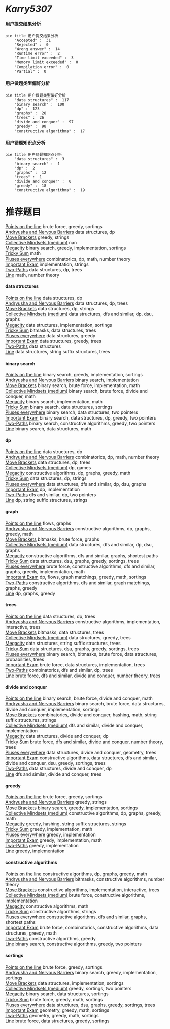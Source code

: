 # _Karry5307_
<!-- tabs:start -->
#### **用户提交结果分析**

```mermaid
pie title 用户提交结果分析
    "Accepted" :  31
    "Rejected" :  0
    "Wrong answer" :  14
    "Runtime error" :  2
    "Time limit exceeded" :  3
    "Memory limit exceeded" :  0
    "Compilation error" :  0
    "Partial" :  0
```
#### **用户做题类型偏好分析**

```mermaid
pie title 用户做题类型偏好分析
    "data structures" :  117
    "binary search" :  100
    "dp" :  123
    "graphs" :  28
    "trees" :  26
    "divide and conquer" :  97
    "greedy" :  98
    "constructive algorithms" :  17
```
#### **用户错题知识点分析**

```mermaid
pie title 用户错题知识点分析
    "data structures" :  3
    "binary search" :  1
    "dp" :  2
    "graphs" :  12
    "trees" :  1
    "divide and conquer" :  0
    "greedy" :  18
    "constructive algorithms" :  19
```
<!-- tabs:end -->
# 推荐题目
[Points on the line](http://codeforces.com/problemset/problem/940/A)		brute force,
                        greedy,
                        sortings		  
[Andryusha and Nervous Barriers](https://codeforces.com/contest/781/problem/E)		data structures,
                        dp		  
[Move Brackets](http://codeforces.com/problemset/problem/1374/C)		greedy,
                        strings		  
[Collective Mindsets (medium)](http://codeforces.com/problemset/problem/690/A2)		nan		  
[Megacity](http://codeforces.com/problemset/problem/424/B)		binary search,
                        greedy,
                        implementation,
                        sortings		  
[Tricky Sum](http://codeforces.com/problemset/problem/598/A)		math		  
[Pluses everywhere](http://codeforces.com/problemset/problem/520/E)		combinatorics,
                        dp,
                        math,
                        number theory		  
[Important Exam](http://codeforces.com/problemset/problem/1201/A)		implementation,
                        strings		  
[Two-Paths](http://codeforces.com/problemset/problem/1000/G)		data structures,
                        dp,
                        trees		  
[Line](http://codeforces.com/problemset/problem/7/C)		math,
                        number theory		  
<!-- tabs:start -->
#### **data structures**
[Points on the line](https://codeforces.com/contest/781/problem/E)		data structures,
                        dp		  
[Andryusha and Nervous Barriers](http://codeforces.com/problemset/problem/1000/G)		data structures,
                        dp,
                        trees		  
[Move Brackets](https://codeforces.com/contest/1432/problem/D)		data structures,
                        dp,
                        strings		  
[Collective Mindsets (medium)](http://codeforces.com/problemset/problem/766/D)		data structures,
                        dfs and similar,
                        dp,
                        dsu,
                        graphs		  
[Megacity](https://codeforces.com/contest/831/problem/E)		data structures,
                        implementation,
                        sortings		  
[Tricky Sum](http://codeforces.com/problemset/problem/877/E)		bitmasks,
                        data structures,
                        trees		  
[Pluses everywhere](http://codeforces.com/problemset/problem/1137/E)		data structures,
                        greedy		  
[Important Exam](http://codeforces.com/problemset/problem/980/E)		data structures,
                        greedy,
                        trees		  
[Two-Paths](http://codeforces.com/problemset/problem/1172/E)		data structures		  
[Line](https://codeforces.com/contest/1483/problem/F)		data structures,
                        string suffix structures,
                        trees		  
#### **binary search**
[Points on the line](http://codeforces.com/problemset/problem/424/B)		binary search,
                        greedy,
                        implementation,
                        sortings		  
[Andryusha and Nervous Barriers](http://codeforces.com/problemset/problem/611/F)		binary search,
                        implementation		  
[Move Brackets](http://codeforces.com/problemset/problem/750/A)		binary search,
                        brute force,
                        implementation,
                        math		  
[Collective Mindsets (medium)](http://codeforces.com/problemset/problem/1111/C)		binary search,
                        brute force,
                        divide and conquer,
                        math		  
[Megacity](https://codeforces.com/contest/937/problem/C)		binary search,
                        implementation,
                        math		  
[Tricky Sum](http://codeforces.com/problemset/problem/862/E)		binary search,
                        data structures,
                        sortings		  
[Pluses everywhere](http://codeforces.com/problemset/problem/616/D)		binary search,
                        data structures,
                        two pointers		  
[Important Exam](http://codeforces.com/problemset/problem/1492/C)		binary search,
                        data structures,
                        dp,
                        greedy,
                        two pointers		  
[Two-Paths](http://codeforces.com/problemset/problem/1463/D)		binary search,
                        constructive algorithms,
                        greedy,
                        two pointers		  
[Line](http://codeforces.com/problemset/problem/1490/G)		binary search,
                        data structures,
                        math		  
#### **dp**
[Points on the line](https://codeforces.com/contest/781/problem/E)		data structures,
                        dp		  
[Andryusha and Nervous Barriers](http://codeforces.com/problemset/problem/520/E)		combinatorics,
                        dp,
                        math,
                        number theory		  
[Move Brackets](http://codeforces.com/problemset/problem/1000/G)		data structures,
                        dp,
                        trees		  
[Collective Mindsets (medium)](http://codeforces.com/problemset/problem/138/D)		dp,
                        games		  
[Megacity](http://codeforces.com/problemset/problem/850/D)		constructive algorithms,
                        dp,
                        graphs,
                        greedy,
                        math		  
[Tricky Sum](https://codeforces.com/contest/1432/problem/D)		data structures,
                        dp,
                        strings		  
[Pluses everywhere](http://codeforces.com/problemset/problem/766/D)		data structures,
                        dfs and similar,
                        dp,
                        dsu,
                        graphs		  
[Important Exam](http://codeforces.com/problemset/problem/10/B)		dp,
                        implementation		  
[Two-Paths](https://codeforces.com/contest/506/problem/A)		dfs and similar,
                        dp,
                        two pointers		  
[Line](http://codeforces.com/problemset/problem/932/G)		dp,
                        string suffix structures,
                        strings		  
#### **graph**
[Points on the line](http://codeforces.com/problemset/problem/212/A)		flows,
                        graphs		  
[Andryusha and Nervous Barriers](http://codeforces.com/problemset/problem/850/D)		constructive algorithms,
                        dp,
                        graphs,
                        greedy,
                        math		  
[Move Brackets](http://codeforces.com/problemset/problem/114/B)		bitmasks,
                        brute force,
                        graphs		  
[Collective Mindsets (medium)](http://codeforces.com/problemset/problem/766/D)		data structures,
                        dfs and similar,
                        dp,
                        dsu,
                        graphs		  
[Megacity](http://codeforces.com/problemset/problem/1450/E)		constructive algorithms,
                        dfs and similar,
                        graphs,
                        shortest paths		  
[Tricky Sum](http://codeforces.com/problemset/problem/1408/E)		data structures,
                        dsu,
                        graphs,
                        greedy,
                        sortings,
                        trees		  
[Pluses everywhere](http://codeforces.com/problemset/problem/1487/C)		brute force,
                        constructive algorithms,
                        dfs and similar,
                        graphs,
                        greedy,
                        implementation,
                        math		  
[Important Exam](http://codeforces.com/problemset/problem/1437/C)		dp,
                        flows,
                        graph matchings,
                        greedy,
                        math,
                        sortings		  
[Two-Paths](http://codeforces.com/problemset/problem/1470/D)		constructive algorithms,
                        dfs and similar,
                        graph matchings,
                        graphs,
                        greedy		  
[Line](http://codeforces.com/problemset/problem/1476/C)		dp,
                        graphs,
                        greedy		  
#### **trees**
[Points on the line](http://codeforces.com/problemset/problem/1000/G)		data structures,
                        dp,
                        trees		  
[Andryusha and Nervous Barriers](http://codeforces.com/problemset/problem/750/F)		constructive algorithms,
                        implementation,
                        interactive,
                        trees		  
[Move Brackets](http://codeforces.com/problemset/problem/877/E)		bitmasks,
                        data structures,
                        trees		  
[Collective Mindsets (medium)](http://codeforces.com/problemset/problem/980/E)		data structures,
                        greedy,
                        trees		  
[Megacity](https://codeforces.com/contest/1483/problem/F)		data structures,
                        string suffix structures,
                        trees		  
[Tricky Sum](http://codeforces.com/problemset/problem/1408/E)		data structures,
                        dsu,
                        graphs,
                        greedy,
                        sortings,
                        trees		  
[Pluses everywhere](http://codeforces.com/problemset/problem/1479/D)		binary search,
                        bitmasks,
                        brute force,
                        data structures,
                        probabilities,
                        trees		  
[Important Exam](http://codeforces.com/problemset/problem/1511/C)		brute force,
                        data structures,
                        implementation,
                        trees		  
[Two-Paths](http://codeforces.com/problemset/problem/1499/F)		combinatorics,
                        dfs and similar,
                        dp,
                        trees		  
[Line](http://codeforces.com/problemset/problem/1491/E)		brute force,
                        dfs and similar,
                        divide and conquer,
                        number theory,
                        trees		  
#### **divide and conquer**
[Points on the line](http://codeforces.com/problemset/problem/1111/C)		binary search,
                        brute force,
                        divide and conquer,
                        math		  
[Andryusha and Nervous Barriers](http://codeforces.com/problemset/problem/1461/D)		binary search,
                        brute force,
                        data structures,
                        divide and conquer,
                        implementation,
                        sortings		  
[Move Brackets](http://codeforces.com/problemset/problem/1466/G)		combinatorics,
                        divide and conquer,
                        hashing,
                        math,
                        string suffix structures,
                        strings		  
[Collective Mindsets (medium)](http://codeforces.com/problemset/problem/1490/D)		dfs and similar,
                        divide and conquer,
                        implementation		  
[Megacity](https://codeforces.com/contest/1483/problem/C)		data structures,
                        divide and conquer,
                        dp		  
[Tricky Sum](http://codeforces.com/problemset/problem/1491/E)		brute force,
                        dfs and similar,
                        divide and conquer,
                        number theory,
                        trees		  
[Pluses everywhere](http://codeforces.com/problemset/problem/1303/G)		data structures,
                        divide and conquer,
                        geometry,
                        trees		  
[Important Exam](http://codeforces.com/problemset/problem/1494/D)		constructive algorithms,
                        data structures,
                        dfs and similar,
                        divide and conquer,
                        dsu,
                        greedy,
                        sortings,
                        trees		  
[Two-Paths](http://codeforces.com/problemset/problem/1482/E)		data structures,
                        divide and conquer,
                        dp		  
[Line](http://codeforces.com/problemset/problem/566/C)		dfs and similar,
                        divide and conquer,
                        trees		  
#### **greedy**
[Points on the line](http://codeforces.com/problemset/problem/940/A)		brute force,
                        greedy,
                        sortings		  
[Andryusha and Nervous Barriers](http://codeforces.com/problemset/problem/1374/C)		greedy,
                        strings		  
[Move Brackets](http://codeforces.com/problemset/problem/424/B)		binary search,
                        greedy,
                        implementation,
                        sortings		  
[Collective Mindsets (medium)](http://codeforces.com/problemset/problem/850/D)		constructive algorithms,
                        dp,
                        graphs,
                        greedy,
                        math		  
[Megacity](http://codeforces.com/problemset/problem/319/D)		greedy,
                        hashing,
                        string suffix structures,
                        strings		  
[Tricky Sum](http://codeforces.com/problemset/problem/730/D)		greedy,
                        implementation,
                        math		  
[Pluses everywhere](http://codeforces.com/problemset/problem/540/B)		greedy,
                        implementation		  
[Important Exam](http://codeforces.com/problemset/problem/1062/C)		greedy,
                        implementation,
                        math		  
[Two-Paths](http://codeforces.com/problemset/problem/1287/A)		greedy,
                        implementation		  
[Line](http://codeforces.com/problemset/problem/1009/B)		greedy,
                        implementation		  
#### **constructive algorithms**
[Points on the line](http://codeforces.com/problemset/problem/850/D)		constructive algorithms,
                        dp,
                        graphs,
                        greedy,
                        math		  
[Andryusha and Nervous Barriers](http://codeforces.com/problemset/problem/912/B)		bitmasks,
                        constructive algorithms,
                        number theory		  
[Move Brackets](http://codeforces.com/problemset/problem/750/F)		constructive algorithms,
                        implementation,
                        interactive,
                        trees		  
[Collective Mindsets (medium)](https://codeforces.com/contest/668/problem/B)		brute force,
                        constructive algorithms,
                        implementation		  
[Megacity](http://codeforces.com/problemset/problem/1443/A)		constructive algorithms,
                        math		  
[Tricky Sum](http://codeforces.com/problemset/problem/1400/A)		constructive algorithms,
                        strings		  
[Pluses everywhere](http://codeforces.com/problemset/problem/1450/E)		constructive algorithms,
                        dfs and similar,
                        graphs,
                        shortest paths		  
[Important Exam](http://codeforces.com/problemset/problem/1276/C)		brute force,
                        combinatorics,
                        constructive algorithms,
                        data structures,
                        greedy,
                        math		  
[Two-Paths](http://codeforces.com/problemset/problem/1493/A)		constructive algorithms,
                        greedy		  
[Line](http://codeforces.com/problemset/problem/1463/D)		binary search,
                        constructive algorithms,
                        greedy,
                        two pointers		  
#### **sortings**
[Points on the line](http://codeforces.com/problemset/problem/940/A)		brute force,
                        greedy,
                        sortings		  
[Andryusha and Nervous Barriers](http://codeforces.com/problemset/problem/424/B)		binary search,
                        greedy,
                        implementation,
                        sortings		  
[Move Brackets](https://codeforces.com/contest/831/problem/E)		data structures,
                        implementation,
                        sortings		  
[Collective Mindsets (medium)](http://codeforces.com/problemset/problem/853/B)		greedy,
                        sortings,
                        two pointers		  
[Megacity](http://codeforces.com/problemset/problem/862/E)		binary search,
                        data structures,
                        sortings		  
[Tricky Sum](http://codeforces.com/problemset/problem/1272/A)		brute force,
                        greedy,
                        math,
                        sortings		  
[Pluses everywhere](http://codeforces.com/problemset/problem/1408/E)		data structures,
                        dsu,
                        graphs,
                        greedy,
                        sortings,
                        trees		  
[Important Exam](https://codeforces.com/contest/1496/problem/C)		geometry,
                        greedy,
                        math,
                        sortings		  
[Two-Paths](http://codeforces.com/problemset/problem/1495/A)		geometry,
                        greedy,
                        math,
                        sortings		  
[Line](http://codeforces.com/problemset/problem/1497/A)		brute force,
                        data structures,
                        greedy,
                        sortings		  
<!-- tabs:end -->
